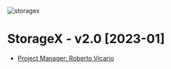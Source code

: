 ![storagex](https://user-images.githubusercontent.com/119845903/205630487-b53885a5-8e26-4344-a2ca-53f7cafd0646.png)
<div>
    <h1>StorageX - v2.0 [2023-01]</h1>
    <ul>
        <li><a href="https://www.robertovicario.com">Project Manager: Roberto Vicario</a></li>
    </ul>
</div>
